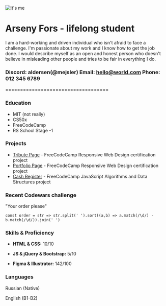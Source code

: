 ![It's me](https://i.imgur.com/iht8iDJm.jpg "Real photo for sure")
# Arseny Fors - lifelong student
I am a hard-working and driven individual who isn't afraid to face a challenge. I'm passionate about my work and I know how to get the job done. I would describe myself as an open and honest person who doesn't believe in misleading other people and tries to be fair in everything I do.
### **Discord:** aldersen(@mejsler) **Email:** hello@world.com **Phone:** 012 345 6789 

===================================
### **Education**
+ MIT (not really)
+ CS50x
+ FreeCodeCamp
+ RS School Stage -1
  
### **Projects**

+ [Tribute Page](https://codepen.io/mejsler/full/poPBKgP) - FreeCodeCamp Responsive Web Design certification project
+ [Portfolio Page](https://codepen.io/mejsler/full/QWvRqVv) - FreeCodeCamp Responsive Web Design certification project
+ [Cash Register](https://www.freecodecamp.org/certification/forsen/javascript-algorithms-and-data-structures) - FreeCodeCamp JavaScript Algorithms and Data Structures project

### **Recent Codewars challenge**
"Your order please"
```
const order = str => str.split(' ').sort((a,b) => a.match(/\d/) - b.match(/\d/)).join(' ')
```
### **Skills & Proficiency**
+ **HTML & CSS:** 10/10

+ **JS & jQuery & Bootstrap:** 5/10

+ **Figma & Illustrator:** 142/100
  
### **Languages**

Russian (Native)

English (B1-B2)